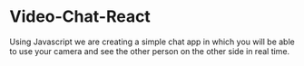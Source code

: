 # Video-Chat-React
Using Javascript we are creating a simple chat app in which you will be able to use your camera and see the other person on the other side in real time.
